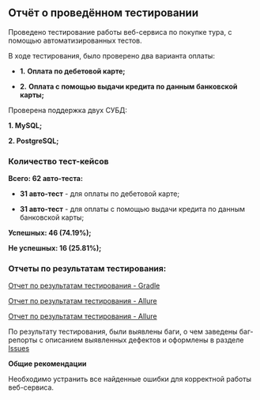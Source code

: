 ## **Отчёт о проведённом тестировании**

Проведено тестирование работы веб-сервиса по покупке тура, с помощью автоматизированных тестов.

В ходе тестирования, было проверено два варианта оплаты:

  - **1.** **Оплата по дебетовой карте;**

  - **2.** **Оплата с помощью выдачи кредита по данным банковской карты;**

Проверена поддержка двух СУБД:

  **1. MySQL;**

  **2. PostgreSQL;**

### **Количество тест-кейсов**

**Всего: 62 авто-теста:**

   - **31 авто-тест** - для оплаты по дебетовой карте;
    
   - **31 авто-тест** - для оплаты с помощью выдачи кредита по данным банковской карты;

**Успешных: 46 (74.19%);**

**Не успешных: 16 (25.81%);**

### **Отчеты по результатам тестирования:**

[Отчет по результатам тестирования - Gradle](https://github.com/Ekaterina5885/Course_Work/blob/master/img/Report%20Gradle.png)

[Отчет по результатам тестирования - Allure](https://github.com/Ekaterina5885/Course_Work/blob/master/img/Report%20Allure.png)

[Отчет по результатам тестирования - Allure](https://github.com/Ekaterina5885/Course_Work/blob/master/img/Report%20Allure%20-2.png)

По результату тестирования, были выявлены баги, о чем заведены баг-репорты 
с описанием выявленных дефектов и оформлены в разделе [Issues](https://github.com/Ekaterina5885/Course_Work/issues)

**Общие рекомендации**

Необходимо устранить все найденные ошибки для корректной работы веб-сервиса.
